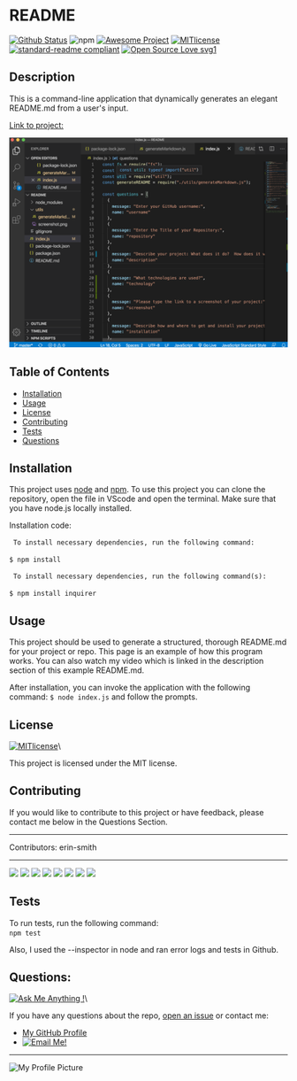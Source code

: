 

# README
[![Github Status](https://img.shields.io/badge/build-passing-green.svg)](https://shields.io/)
![npm](https://img.shields.io/npm/v/npm)
[![Awesome Project](https://img.shields.io/badge/%F0%9F%A4%A9-Awesome%20project-blueviolet.svg)](https://shields.io/)
[![MITlicense](https://img.shields.io/badge/license-MIT-blue.svg)](https://shields.io/)
[![standard-readme compliant](https://img.shields.io/badge/readme%20style-standard-brightgreen.svg?style=flat-square)](https://github.com/RichardLitt/standard-readme)
[![Open Source Love svg1](https://badges.frapsoft.com/os/v1/open-source.svg?v=103)](https://github.com/ellerbrock/open-source-badges/)

## Description
  This is a command-line application that dynamically generates an elegant README.md from a user's input.

[Link to project:](https://erin-smith.github.io/README/)   

![Screenshot](./utils/screenshotA.png)   


## Table of Contents
* [Installation](#Installation)
* [Usage](#Usage)
* [License](#license)
* [Contributing](#Contributing)
* [Tests](#tests)
* [Questions](#Questions)
 
 
## Installation 
  This project uses [node](https://nodejs.org/en/) and [npm](https://www.npmjs.com/). To use this project you can clone the repository, open the file in VScode and open the terminal.  Make sure that you have node.js locally installed. 

Installation code:  

     To install necessary dependencies, run the following command:
  `$ npm install`  

     To install necessary dependencies, run the following command(s):  
`$ npm install inquirer`

## Usage 
  This project should be used to generate a structured, thorough README.md for your project or repo. This page is an example of how this program works.  You can also watch my video which is linked in the description section of this example README.md.  
  
  After installation, you can invoke the application with the following command: `$ node index.js` and follow the prompts.

## License 
[![MITlicense](https://img.shields.io/badge/license-MIT-blue.svg)](https://shields.io/)\

This project is licensed under the MIT license. 

## Contributing   
 If you would like to contribute to this project or have feedback, please contact me below in the Questions Section.
***
 Contributors: erin-smith   
***
[![](https://sourcerer.io/fame/erin-smith/erin-smith/README/images/0)](https://sourcerer.io/fame/erin-smith/erin-smith/README/links/0)
[![](https://sourcerer.io/fame/erin-smith/erin-smith/README/images/1)](https://sourcerer.io/fame/erin-smith/erin-smith/README/links/1)
[![](https://sourcerer.io/fame/erin-smith/erin-smith/README/images/2)](https://sourcerer.io/fame/erin-smith/erin-smith/README/links/2)
[![](https://sourcerer.io/fame/erin-smith/erin-smith/README/images/3)](https://sourcerer.io/fame/erin-smith/erin-smith/README/links/3)
[![](https://sourcerer.io/fame/erin-smith/erin-smith/README/images/4)](https://sourcerer.io/fame/erin-smith/erin-smith/README/links/4)
[![](https://sourcerer.io/fame/erin-smith/erin-smith/README/images/5)](https://sourcerer.io/fame/erin-smith/erin-smith/README/links/5)
[![](https://sourcerer.io/fame/erin-smith/erin-smith/README/images/6)](https://sourcerer.io/fame/erin-smith/erin-smith/README/links/6)
[![](https://sourcerer.io/fame/erin-smith/erin-smith/README/images/7)](https://sourcerer.io/fame/erin-smith/erin-smith/README/links/7) 


## Tests 
  To run tests, run the following command:\
  `npm test`  

  Also, I used the --inspector in node and ran error logs and tests in Github.

## Questions:  
[![Ask Me Anything !](https://img.shields.io/badge/Ask%20me-anything-1abc9c.svg)](https://GitHub.com/erin-smith)\  

  If you have any questions about the repo, [open an issue](https://github.com/erin-smith/README/issues/new) or contact me:  

* [My GitHub Profile](http://github.com/erin-smith)
* [![Email Me!](https://img.shields.io/badge/email:-erin.acumen@gmail.com-9cf.svg)]("mailto:erin.acumen@gmail.com")
***
 ![My Profile Picture](https://avatars.githubusercontent.com/erin-smith?size=300)